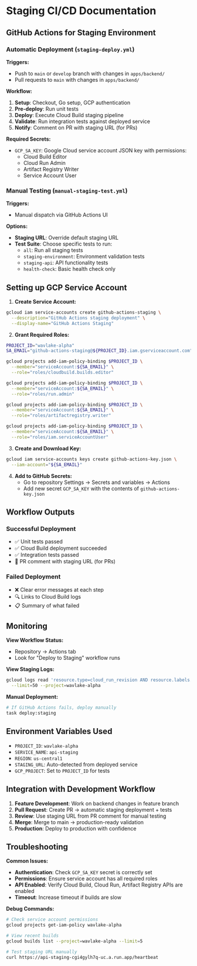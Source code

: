 # Staging CI/CD Documentation

## GitHub Actions for Staging Environment

### Automatic Deployment (`staging-deploy.yml`)

**Triggers:**
- Push to `main` or `develop` branch with changes in `apps/backend/`
- Pull requests to `main` with changes in `apps/backend/`

**Workflow:**
1. **Setup**: Checkout, Go setup, GCP authentication
2. **Pre-deploy**: Run unit tests
3. **Deploy**: Execute Cloud Build staging pipeline
4. **Validate**: Run integration tests against deployed service
5. **Notify**: Comment on PR with staging URL (for PRs)

**Required Secrets:**
- `GCP_SA_KEY`: Google Cloud service account JSON key with permissions:
  - Cloud Build Editor
  - Cloud Run Admin
  - Artifact Registry Writer
  - Service Account User

### Manual Testing (`manual-staging-test.yml`)

**Triggers:**
- Manual dispatch via GitHub Actions UI

**Options:**
- **Staging URL**: Override default staging URL
- **Test Suite**: Choose specific tests to run:
  - `all`: Run all staging tests
  - `staging-environment`: Environment validation tests
  - `staging-api`: API functionality tests
  - `health-check`: Basic health check only

## Setting up GCP Service Account

1. **Create Service Account:**
```bash
gcloud iam service-accounts create github-actions-staging \
  --description="GitHub Actions staging deployment" \
  --display-name="GitHub Actions Staging"
```

2. **Grant Required Roles:**
```bash
PROJECT_ID="wavlake-alpha"
SA_EMAIL="github-actions-staging@${PROJECT_ID}.iam.gserviceaccount.com"

gcloud projects add-iam-policy-binding $PROJECT_ID \
  --member="serviceAccount:${SA_EMAIL}" \
  --role="roles/cloudbuild.builds.editor"

gcloud projects add-iam-policy-binding $PROJECT_ID \
  --member="serviceAccount:${SA_EMAIL}" \
  --role="roles/run.admin"

gcloud projects add-iam-policy-binding $PROJECT_ID \
  --member="serviceAccount:${SA_EMAIL}" \
  --role="roles/artifactregistry.writer"

gcloud projects add-iam-policy-binding $PROJECT_ID \
  --member="serviceAccount:${SA_EMAIL}" \
  --role="roles/iam.serviceAccountUser"
```

3. **Create and Download Key:**
```bash
gcloud iam service-accounts keys create github-actions-key.json \
  --iam-account="${SA_EMAIL}"
```

4. **Add to GitHub Secrets:**
   - Go to repository Settings → Secrets and variables → Actions
   - Add new secret `GCP_SA_KEY` with the contents of `github-actions-key.json`

## Workflow Outputs

### Successful Deployment
- ✅ Unit tests passed
- ✅ Cloud Build deployment succeeded
- ✅ Integration tests passed
- 💬 PR comment with staging URL (for PRs)

### Failed Deployment
- ❌ Clear error messages at each step
- 🔍 Links to Cloud Build logs
- 📋 Summary of what failed

## Monitoring

**View Workflow Status:**
- Repository → Actions tab
- Look for "Deploy to Staging" workflow runs

**View Staging Logs:**
```bash
gcloud logs read 'resource.type=cloud_run_revision AND resource.labels.service_name=api-staging' \
  --limit=50 --project=wavlake-alpha
```

**Manual Deployment:**
```bash
# If GitHub Actions fails, deploy manually
task deploy:staging
```

## Environment Variables Used

- `PROJECT_ID`: `wavlake-alpha`
- `SERVICE_NAME`: `api-staging`
- `REGION`: `us-central1`
- `STAGING_URL`: Auto-detected from deployed service
- `GCP_PROJECT`: Set to `PROJECT_ID` for tests

## Integration with Development Workflow

1. **Feature Development**: Work on backend changes in feature branch
2. **Pull Request**: Create PR → automatic staging deployment + tests
3. **Review**: Use staging URL from PR comment for manual testing
4. **Merge**: Merge to main → production-ready validation
5. **Production**: Deploy to production with confidence

## Troubleshooting

**Common Issues:**
- **Authentication**: Check `GCP_SA_KEY` secret is correctly set
- **Permissions**: Ensure service account has all required roles
- **API Enabled**: Verify Cloud Build, Cloud Run, Artifact Registry APIs are enabled
- **Timeout**: Increase timeout if builds are slow

**Debug Commands:**
```bash
# Check service account permissions
gcloud projects get-iam-policy wavlake-alpha

# View recent builds
gcloud builds list --project=wavlake-alpha --limit=5

# Test staging URL manually
curl https://api-staging-cgi4gylh7q-uc.a.run.app/heartbeat
```
